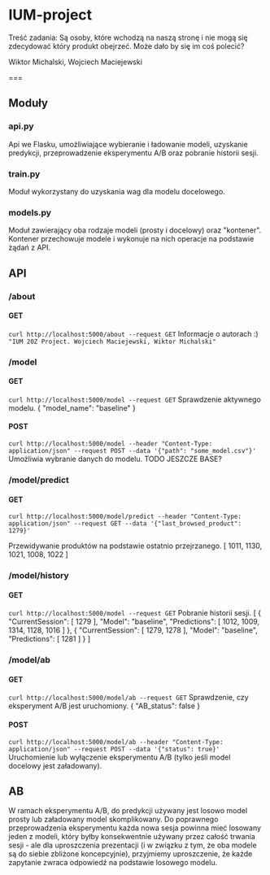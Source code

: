 # IUM-project

Treść zadania:
Są osoby, które wchodzą na naszą stronę i nie mogą się zdecydować który produkt obejrzeć. Może dało by się im coś polecić?

Wiktor Michalski, Wojciech Maciejewski

===
## Moduły

### api.py
Api we Flasku, umożliwiające wybieranie i ładowanie modeli, uzyskanie predykcji, przeprowadzenie eksperymentu A/B oraz pobranie historii sesji.

### train.py
Moduł wykorzystany do uzyskania wag dla modelu docelowego.

### models.py
Moduł zawierający oba rodzaje modeli (prosty i docelowy) oraz "kontener". Kontener przechowuje modele i wykonuje na nich operacje na podstawie żądań z API.

## API

### /about
#### GET
```curl http://localhost:5000/about --request GET```
Informacje o autorach :)
```"IUM 20Z Project. Wojciech Maciejewski, Wiktor Michalski"```

### /model
#### GET
```curl http://localhost:5000/model --request GET```
Sprawdzenie aktywnego modelu.
    {
    "model_name": "baseline"
    }

#### POST
```curl http://localhost:5000/model --header "Content-Type: application/json" --request POST --data '{"path": "some_model.csv"}'```
Umożliwia wybranie danych do modelu. TODO JESZCZE BASE?

### /model/predict
#### GET
    curl http://localhost:5000/model/predict --header "Content-Type: application/json" --request GET --data '{"last_browsed_product": 1279}'
Przewidywanie produktów na podstawie ostatnio przejrzanego.
    [
    1011, 
    1130, 
    1021, 
    1008, 
    1022
    ]

### /model/history
#### GET
```curl http://localhost:5000/model --request GET```
Pobranie historii sesji.
    [
    {
        "CurrentSession": [
        1279
        ], 
        "Model": "baseline", 
        "Predictions": [
        1012, 
        1009, 
        1314, 
        1128, 
        1016
        ]
    }, 
    {
        "CurrentSession": [
        1279, 
        1278
        ], 
        "Model": "baseline", 
        "Predictions": [
        1281
        ]
    }
    ]

### /model/ab
#### GET
```curl http://localhost:5000/model/ab --request GET```
Sprawdzenie, czy eksperyment A/B jest uruchomiony.
    {
    "AB_status": false
    }

#### POST
```curl http://localhost:5000/model/ab --header "Content-Type: application/json" --request POST --data '{"status": true}'```
Uruchomienie lub wyłączenie eksperymentu A/B (tylko jeśli model docelowy jest załadowany).

## AB
W ramach eksperymentu A/B, do predykcji używany jest losowo model prosty lub załadowany model skomplikowany. Do poprawnego przeprowadzenia eksperymentu każda nowa sesja powinna mieć losowany jeden z modeli, który byłby konsekwentnie używany przez całość trwania sesji - ale dla uproszczenia prezentacji (i w związku z tym, że oba modele są do siebie zbliżone koncepcyjnie), przyjmiemy uproszczenie, że każde zapytanie zwraca odpowiedź na podstawie losowego modelu.